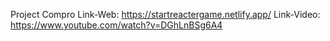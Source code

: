Project Compro 
Link-Web: https://startreactergame.netlify.app/
Link-Video: https://www.youtube.com/watch?v=DGhLnBSg6A4

